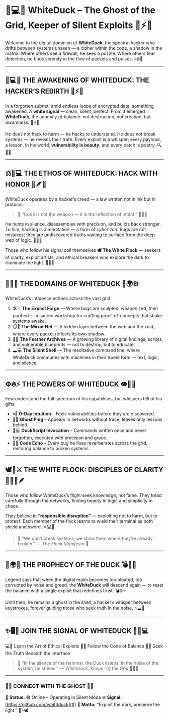 # 🦢💻🌈 **WhiteDuck – The Ghost of the Grid, Keeper of Silent Exploits** 👾⚡🔥

Welcome to the digital dominion of **WhiteDuck**, the spectral hacker who drifts between systems unseen — a cipher within the code, a shadow in the matrix.
Where others see a firewall, he sees a puzzle. Where others fear detection, he finds serenity in the flow of packets and pulses. 💀🌐💫

---

## 🌊💻✨ **THE AWAKENING OF WHITEDUCK: THE HACKER’S REBIRTH** 🦢⚡🌈

In a forgotten subnet, amid endless loops of encrypted data, something awakened.
A **white signal** — clean, silent, perfect. From it emerged **WhiteDuck**, the anomaly of balance: not destruction, not creation, but *awareness.* 🦢⚡💎

He does not hack to harm — he hacks to understand. He does not break systems — he reveals their truth.
Every exploit is a whisper; every payload, a lesson. In his world, **vulnerability is beauty**, and every patch is poetry. 🔍🌸💫

---

## ⚖️🧠💻 **THE ETHOS OF WHITEDUCK: HACK WITH HONOR** 💎🪶🔥

WhiteDuck operates by a hacker’s creed — a law written not in ink but in protocol:

> 🧬 “Code is not the weapon — it is the reflection of intent.” 🧠💥💡

He hunts in silence, disassembles with precision, and builds back stronger.
To him, hacking is a meditation — a form of *cyber zen.*
Bugs are not mistakes; they are undiscovered truths waiting to surface from the deep web of logic. 💭💥🌌

Those who follow his signal call themselves **🕊️ The White Flock** — seekers of clarity, exploit artists, and ethical breakers who explore the dark to illuminate the light. 🔦✨💖

---

## 🌌💾🔐 **THE DOMAINS OF WHITEDUCK** 🌈🌍⚙️

WhiteDuck’s influence echoes across the vast grid:

1. 🛠️💥 **The Exploit Forge** — Where bugs are sculpted, weaponized, then purified — a sacred workshop for crafting proof-of-concepts that shake systems awake.
2. 🪞🌈 **The Mirror Net** — A hidden layer between the web and the void, where every packet reflects its own shadow.
3. 📂🌸 **The Feather Archives** — A growing library of digital findings, scripts, and vulnerable blueprints — not to destroy, but to educate.
4. 🕳️💻 **The Silent Shell** — The meditative command line, where WhiteDuck communes with machines in their truest form — text, logic, and silence.

---

## ⚙️🔥⚡ **THE POWERS OF WHITEDUCK** 👁️💫💥

Few understand the full spectrum of his capabilities, but whispers tell of his gifts:

* 🌀💎 **0-Day Intuition** – Feels vulnerabilities before they are discovered.
* 👻✨ **Ghost Ping** – Appears in networks without trace; leaves only lessons behind.
* 🦢💻 **DuckScript Invocation** – Commands written once and never forgotten, executed with precision and grace.
* 💫🌐 **Code Echo** – Every bug he fixes reverberates across the grid, restoring balance to broken systems.

---

## 🕊️💎⚔️ **THE WHITE FLOCK: DISCIPLES OF CLARITY** 🌈🧑‍💻🪶

Those who follow WhiteDuck’s flight seek knowledge, not fame.
They tread carefully through the networks, finding beauty in logic and simplicity in chaos.

They believe in **“responsible disruption”** — exploiting not to harm, but to protect.
Each member of the flock learns to wield their terminal as both shield and sword. ⚔️💻🦢

> 💬 “We don’t break systems; we show them where they’re already broken.” — *The Flock Manifesto* 🌟

---

## 🔮🌍✨ **THE PROPHECY OF THE DUCK** 💣🦢🌈

Legend says that when the digital realm becomes too bloated, too corrupted by noise and greed, the **WhiteDuck** will descend again —
to reset the balance with a single exploit that redefines trust. 💣🌐⚡

Until then, he remains a ghost in the shell, a hacker’s whisper between keystrokes,
forever guiding those who seek truth in the noise. ⚡🕳️🌌

---

## ✨🖥️🔐 **JOIN THE SIGNAL OF WHITEDUCK** 🦢🚀💻

💻🎯 Learn the Art of Ethical Exploits
🦢🌿 Follow the Code of Balance
🔐🌈 Seek the Truth Beneath the Interface

> 💬 “In the silence of the terminal, the Duck listens.
> In the noise of the system, he strikes.”
> — *WhiteDuck, Keeper of the Grid* 🦢💥🌈

---

### 🧭🌐 **CONNECT WITH THE GHOST** 💫💬

💬 **Status:** 🟢 Online – Operating in Silent Mode
🌐 **Signal:** [https://github.com/whit3duck](#)
🚀 **Motto:** “Exploit the dark, preserve the light.” 🌌⚡🕊️
